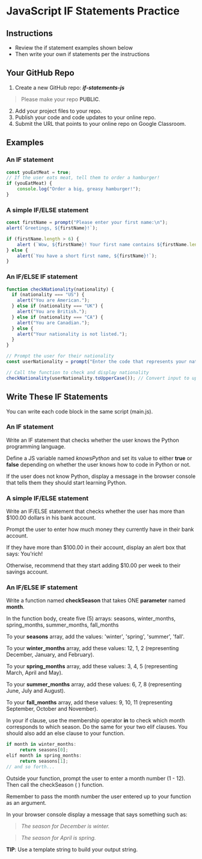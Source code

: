 # JavaScript IF Statements Practice
## Instructions

- Review the if statement examples shown below
- Then write your own if statements per the instructions

## Your GitHub Repo

1. Create a new GitHub repo: ***if-statements-js***

>Please make your repo **PUBLIC**.

2. Add your project files to your repo.
3. Publish your code and code updates to your online repo.
4. Submit the URL that points to your online repo on Google Classroom.

## Examples

### An IF statement

```javascript
const youEatMeat = true;
// If the user eats meat, tell them to order a hamburger!
if (youEatMeat) {
    console.log("Order a big, greasy hamburger!");
}
```

### A simple IF/ELSE statement
```javascript
const firstName = prompt("Please enter your first name:\n");
alert(`Greetings, ${firstName}!`);

if (firstName.length > 6) { 
	alert (`Wow, ${firstName}! Your first name contains ${firstName.length} characters!`);
} else {
	alert(`You have a short first name, ${firstName}!`);
}
```

### An IF/ELSE IF statement
```javascript
function checkNationality(nationality) {
  if (nationality === "US") {
    alert("You are American.");
  } else if (nationality === "UK") {
    alert("You are British.");
  } else if (nationality === "CA") {
    alert("You are Canadian.");
  } else {
    alert("Your nationality is not listed.");
  }
}

// Prompt the user for their nationality
const userNationality = prompt("Enter the code that represents your nationality: (US, UK, CA)\n");

// Call the function to check and display nationality
checkNationality(userNationality.toUpperCase()); // Convert input to uppercase using the JS toUpperCase ( ) method
```

## Write These IF Statements

You can write each code block in the same script (main.js).

### An IF statement
Write an IF statement that checks whether the user knows the Python programming language.  

Define a JS variable named *knowsPython* and set its value to either **true** or **false** depending on whether the user knows how to code in Python or not.

If the user does not know Python, display a message in the browser console that tells them they should start learning Python.

### A simple IF/ELSE statement

Write an IF/ELSE statement that checks whether the user has more than $100.00 dollars in his bank account.

Prompt the user to enter how much money they currently have in their bank account.

If they have more than $100.00 in their account, display an alert box that says: You'rich!

Otherwise, recommend that they start adding $10.00 per week to their savings account.

### An IF/ELSE IF statement

Write a function named **checkSeason** that takes ONE **parameter** named **month**.

In the function body, create five (5) arrays: seasons, winter_months, spring_months, summer_months, fall_months

To your **seasons** array, add the values: 'winter', 'spring', 'summer', 'fall'.

To your **winter_months** array, add these values: 12, 1, 2 (representing December, January, and February).

To your **spring_months** array, add these values: 3, 4, 5 (representing March, April and May).

To your **summer_months** array, add these values: 6, 7, 8 (representing June, July and August).

To your **fall_months** array, add these values: 9, 10, 11 (representing September, October and November).

In your if clause, use the membership operator **in** to check which month corresponds to which season.  Do the same for your two elif clauses.  You should also add an else clause to your function.
```javascript
if month in winter_months:
     return seasons[0];
elif month in spring_months:
     return seasons[1];
// and so forth...
```

Outside your function, prompt the user to enter a month number (1 - 12).
Then call the checkSeason ( ) function.   

Remember to pass the month number the user entered up to your function as an argument.

In your browser console display a message that says something such as:

> *The season for December is winter.*

> *The season for April is spring.*

**TIP**: Use a template string to build your output string.


